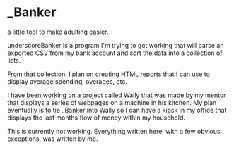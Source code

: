 # _Banker
a little tool to make adulting easier.

underscoreBanker is a program I'm trying to get working that will parse an exported CSV from my bank account and sort the data
into a collection of lists.

From that collection, I plan on creating HTML reports that I can use to display average spending, overages, etc.

I have been working on a project called Wally that was made by my mentor that displays a series of webpages on a machine in his kitchen.
My plan eventually is to tie _Banker into Wally so I can have a kiosk in my office that displays the last months flow of money within my
household.

This is currently not working. Everything written here, with a few obvious exceptions, was written by me.
